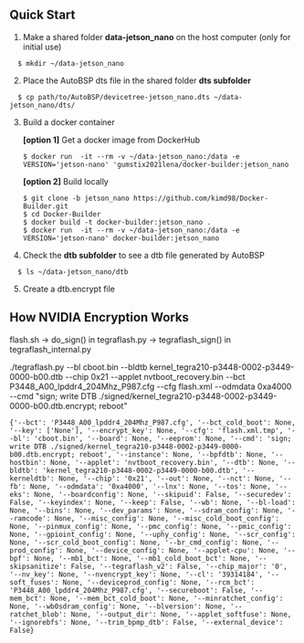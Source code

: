 ## Quick Start 
1. Make a shared folder **data-jetson_nano** on the host computer (only for initial use)
```
  $ mkdir ~/data-jetson_nano
```
2. Place the AutoBSP dts file in the shared folder **dts subfolder**
```
  $ cp path/to/AutoBSP/devicetree-jetson_nano.dts ~/data-jetson_nano/dts/
```
3. Build a docker container

   **[option 1]** Get a docker image from DockerHub
    ```
    $ docker run  -it --rm -v ~/data-jetson_nano:/data -e VERSION='jetson-nano' 'gumstix2021lena/docker-builder:jetson_nano 
    ```

   **[option 2]** Build locally
    ```
    $ git clone -b jetson_nano https://github.com/kimd98/Docker-Builder.git
    $ cd Docker-Builder
    $ docker build -t docker-builder:jetson_nano .
    $ docker run  -it --rm -v ~/data-jetson_nano:/data -e VERSION='jetson-nano' docker-builder:jetson_nano
    ```

4. Check the **dtb subfolder** to see a dtb file generated by AutoBSP
```
  $ ls ~/data-jetson_nano/dtb
```

5. Create a dtb.encrypt file


## How NVIDIA Encryption Works
flash.sh -> do_sign() in tegraflash.py -> tegraflash_sign() in tegraflash_internal.py

./tegraflash.py --bl cboot.bin --bldtb kernel_tegra210-p3448-0002-p3449-0000-b00.dtb  --chip 0x21 --applet nvtboot_recovery.bin --bct  P3448_A00_lpddr4_204Mhz_P987.cfg  --cfg  flash.xml   --odmdata 0xa4000  --cmd "sign; write DTB ./signed/kernel_tegra210-p3448-0002-p3449-0000-b00.dtb.encrypt; reboot"
```
{'--bct': 'P3448_A00_lpddr4_204Mhz_P987.cfg', '--bct_cold_boot': None, '--key': ['None'], '--encrypt_key': None, '--cfg': 'flash.xml.tmp', '--bl': 'cboot.bin', '--board': None, '--eeprom': None, '--cmd': 'sign; write DTB ./signed/kernel_tegra210-p3448-0002-p3449-0000-b00.dtb.encrypt; reboot', '--instance': None, '--bpfdtb': None, '--hostbin': None, '--applet': 'nvtboot_recovery.bin', '--dtb': None, '--bldtb': 'kernel_tegra210-p3448-0002-p3449-0000-b00.dtb', '--kerneldtb': None, '--chip': '0x21', '--out': None, '--nct': None, '--fb': None, '--odmdata': '0xa4000', '--lnx': None, '--tos': None, '--eks': None, '--boardconfig': None, '--skipuid': False, '--securedev': False, '--keyindex': None, '--keep': False, '--wb': None, '--bl-load': None, '--bins': None, '--dev_params': None, '--sdram_config': None, '--ramcode': None, '--misc_config': None, '--misc_cold_boot_config': None, '--pinmux_config': None, '--pmc_config': None, '--pmic_config': None, '--gpioint_config': None, '--uphy_config': None, '--scr_config': None, '--scr_cold_boot_config': None, '--br_cmd_config': None, '--prod_config': None, '--device_config': None, '--applet-cpu': None, '--bpf': None, '--mb1_bct': None, '--mb1_cold_boot_bct': None, '--skipsanitize': False, '--tegraflash_v2': False, '--chip_major': '0', '--nv_key': None, '--nvencrypt_key': None, '--cl': '39314184', '--soft_fuses': None, '--deviceprod_config': None, '--rcm_bct': 'P3448_A00_lpddr4_204Mhz_P987.cfg', '--secureboot': False, '--mem_bct': None, '--mem_bct_cold_boot': None, '--minratchet_config': None, '--wb0sdram_config': None, '--blversion': None, '--ratchet_blob': None, '--output_dir': None, '--applet_softfuse': None, '--ignorebfs': None, '--trim_bpmp_dtb': False, '--external_device': False}
```
